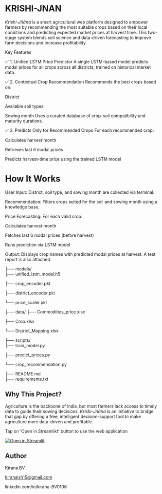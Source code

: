 # KRISHI-JNAN
*Krishi-Jñāna* is a smart agricultural web platform designed to empower farmers by recommending the most suitable crops based on their local conditions and predicting expected market prices at harvest time. This two-stage system blends soil science and data-driven forecasting to improve farm decisions and increase profitability.

Key Features

✅ 1. Unified LSTM Price Predictor
A single LSTM-based model predicts modal prices for all crops across all districts, trained on historical market data.

✅ 2. Contextual Crop Recommendation
Recommends the best crops based on:

District

Available soil types

Sowing month
Uses a curated database of crop–soil compatibility and maturity durations.

✅ 3. Predicts Only for Recommended Crops
For each recommended crop:

Calculates harvest month

Retrieves last 6 modal prices

Predicts harvest-time price using the trained LSTM model

# How It Works
 
User Input:
District, soil type, and sowing month are collected via terminal.

Recommendation:
Filters crops suited for the soil and sowing month using a knowledge base.

Price Forecasting:
For each valid crop:

Calculates harvest month

Fetches last 6 modal prices (before harvest)

Runs prediction via LSTM model

Output:
Displays crop names with predicted modal prices at harvest.
A test report is also attached.


├── models/    
   ├── unified_lstm_model.h5
   
   ├── crop_encoder.pkl
   
   ├── district_encoder.pkl
   
   └── price_scaler.pkl

├── data/ 
   ├── Commodities_price.xlsx
   
   ├── Crop.xlsx
   
   └── District_Mapping.xlsx

├── scripts/                            
   ├── train_model.py  
   
   ├── predict_prices.py
   
   └── crop_recommendation.py         
                             
├── README.md                         
├── requirements.txt

##  Why This Project?

Agriculture is the backbone of India, but most farmers lack access to timely data to guide their sowing decisions. *Krishi-Jñāna* is an initiative to bridge that gap by offering a free, intelligent decision-support tool to make agriculture more data-driven and profitable.

Tap on 'Open in Streamlikt' button to use the web application

[![Open in Streamlit](https://static.streamlit.io/badges/streamlit_badge_black_white.svg)](https://krishi-jnan-mxvlhad4zmbyyb89js8twa.streamlit.app/)
## Author
Kirana BV

kiranaish15@gmail.com

linkedin.com/in/kirana-BV0106



